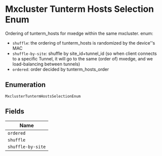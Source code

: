 
# Mxcluster Tunterm Hosts Selection Enum

Ordering of tunterm_hosts for mxedge within the same mxcluster. enum:

* `shuffle`: the ordering of tunterm_hosts is randomized by the device''s MAC
* `shuffle-by-site`: shuffle by site_id+tunnel_id (so when client connects to a specific Tunnel, it will go to the same (order of) mxedge, and we load-balancing between tunnels)
* `ordered`: order decided by tunterm_hosts_order

## Enumeration

`MxclusterTuntermHostsSelectionEnum`

## Fields

| Name |
|  --- |
| `ordered` |
| `shuffle` |
| `shuffle-by-site` |

